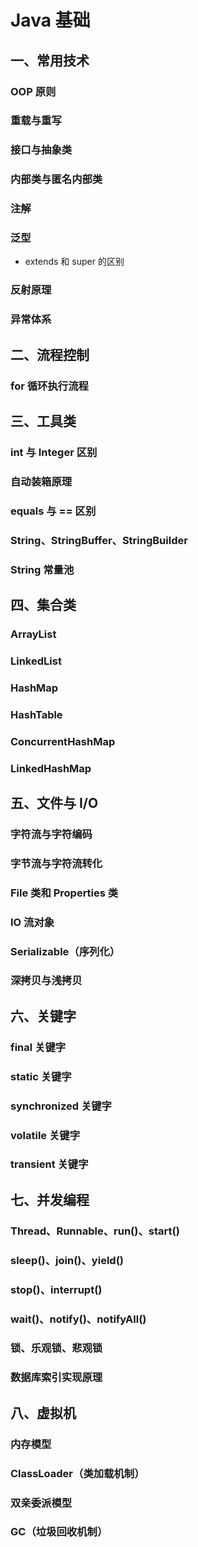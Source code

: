 # Java 基础

## 一、常用技术

### OOP 原则

### 重载与重写

### 接口与抽象类

### 内部类与匿名内部类

### 注解

### 泛型

- extends 和 super 的区别

### 反射原理

### 异常体系

## 二、流程控制

### for 循环执行流程

## 三、工具类

### int 与 Integer 区别

### 自动装箱原理

### equals 与 == 区别

### String、StringBuffer、StringBuilder

### String 常量池

## 四、集合类

### ArrayList

### LinkedList

### HashMap

### HashTable

### ConcurrentHashMap

### LinkedHashMap

## 五、文件与 I/O

### 字符流与字符编码

### 字节流与字符流转化

### File 类和 Properties 类

### IO 流对象

### Serializable（序列化）

### 深拷贝与浅拷贝

## 六、关键字

### final 关键字

### static 关键字

### synchronized 关键字

### volatile 关键字

### transient 关键字

## 七、并发编程

### Thread、Runnable、run()、start()

### sleep()、join()、yield()

### stop()、interrupt()

### wait()、notify()、notifyAll()

### 锁、乐观锁、悲观锁

### 数据库索引实现原理

## 八、虚拟机

### 内存模型

### ClassLoader（类加载机制）

### 双亲委派模型

### GC（垃圾回收机制）